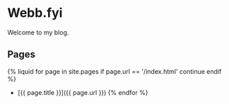 # Webb.fyi

Welcome to my blog.

## Pages

{% liquid
   for page in site.pages
     if page.url == '/index.html'
       continue
     endif
%}
- [{{ page.title }}]({{ page.url }})
{% endfor %}
